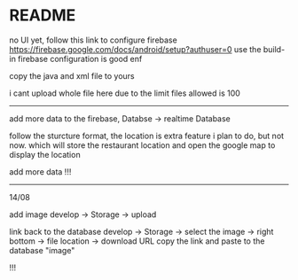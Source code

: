 # README

no UI yet,
follow this link to configure firebase https://firebase.google.com/docs/android/setup?authuser=0
use the build-in firebase configuration is good enf

copy the java and xml file to yours

i cant upload whole file here due to the limit files allowed is 100


*********
add more data to the firebase, 
Databse -> realtime Database 

follow the sturcture format, the location is extra feature i plan to do, but not now.
which will store the restaurant location and open the google map to display the location

add more data !!!

**********
14/08

add image 
develop -> Storage -> upload

link back to the database
develop -> Storage -> select the image -> right bottom -> file location -> download URL
copy the link and paste to the database "image" 

!!!
